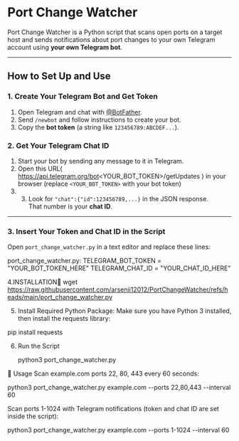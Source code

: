 # Port Change Watcher

Port Change Watcher is a Python script that scans open ports on a target host and sends notifications about port changes to your own Telegram account using **your own Telegram bot**.

---

## How to Set Up and Use

### 1. Create Your Telegram Bot and Get Token

1. Open Telegram and chat with [@BotFather](https://t.me/BotFather).  
2. Send `/newbot` and follow instructions to create your bot.  
3. Copy the **bot token** (a string like `123456789:ABCDEF...`).

### 2. Get Your Telegram Chat ID

1. Start your bot by sending any message to it in Telegram.  
2. Open this URL( https://api.telegram.org/bot<YOUR_BOT_TOKEN>/getUpdates ) in your browser (replace `<YOUR_BOT_TOKEN>` with your bot token)
3. 3. Look for `"chat":{"id":123456789,...}` in the JSON response.  
   That number is your **chat ID**.

---

### 3. Insert Your Token and Chat ID in the Script

Open `port_change_watcher.py` in a text editor and replace these lines:

  port_change_watcher.py:
TELEGRAM_BOT_TOKEN = "YOUR_BOT_TOKEN_HERE"
TELEGRAM_CHAT_ID = "YOUR_CHAT_ID_HERE" 

4.INSTALLATION🚀
wget https://raw.githubusercontent.com/arsenii12012/PortChangeWatcher/refs/heads/main/port_change_watcher.py

5. Install Required Python Package:
 Make sure you have Python 3 installed, then install the requests library:

pip install requests

6. Run the Script

   python3 port_change_watcher.py

📌 Usage
Scan example.com ports 22, 80, 443 every 60 seconds:

python3 port_change_watcher.py example.com --ports 22,80,443 --interval 60

Scan ports 1-1024 with Telegram notifications (token and chat ID are set inside the script):

python3 port_change_watcher.py example.com --ports 1-1024 --interval 60
